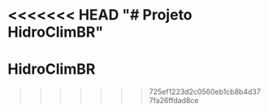 <<<<<<< HEAD
"# Projeto HidroClimBR" 
=======
# HidroClimBR
>>>>>>> 725ef1223d2c0560eb1cb8b4d377fa26ffdad8ce
